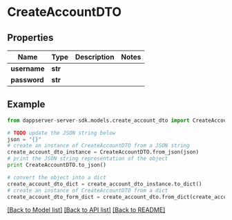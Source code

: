 # CreateAccountDTO


## Properties

Name | Type | Description | Notes
------------ | ------------- | ------------- | -------------
**username** | **str** |  | 
**password** | **str** |  | 

## Example

```python
from dappserver-server-sdk.models.create_account_dto import CreateAccountDTO

# TODO update the JSON string below
json = "{}"
# create an instance of CreateAccountDTO from a JSON string
create_account_dto_instance = CreateAccountDTO.from_json(json)
# print the JSON string representation of the object
print CreateAccountDTO.to_json()

# convert the object into a dict
create_account_dto_dict = create_account_dto_instance.to_dict()
# create an instance of CreateAccountDTO from a dict
create_account_dto_form_dict = create_account_dto.from_dict(create_account_dto_dict)
```
[[Back to Model list]](../README.md#documentation-for-models) [[Back to API list]](../README.md#documentation-for-api-endpoints) [[Back to README]](../README.md)


